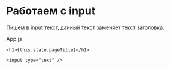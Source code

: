 # Работаем с input
Пишем в input текст, данный текст заменяет текст заголовка.

App.js

    <h1>{this.state.pageTitle}</h1>

    <input type="text" />
